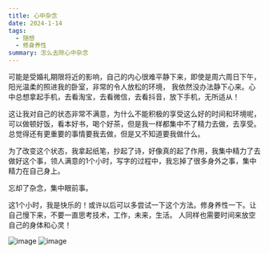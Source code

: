 ```yaml
---
title: 心中杂念
date: 2024-1-14
tags:
  - 随想
  - 修身养性
summary: 怎么去除心中杂念
---
```



可能是受婚礼期限将近的影响，自己的内心很难平静下来，即使是周六周日下午，阳光温柔的照进我的卧室，非常的令人放松的环境，
我依然没办法静下心来。心中总想拿起手机，去看淘宝，去看微信，去看抖音，放下手机，无所适从！

这让我对自己的状态非常不满意，为什么不能积极的享受这么好的时间和环境呢，可以做顿好饭，看本好书，喝个好茶，但是我一样都集中不了精力去做，去享受。总觉得还有更重要的事情要我去做，但是又不知道要我做什么。

为了改变这个状态，我拿起纸笔，抄起了诗，好像真的起了作用，我集中精力了去做好这个事，领人满意的1个小时，写字的过程中，我忘掉了很多身外之事，集中精力在自己身上。

忘却了杂念，集中眼前事。

这1个小时，我是快乐的！或许以后可以多尝试一下这个方法。修身养性一下。让自己慢下来，不要一直思考技术，工作，未来，生活。
人同样也需要时间来放空自己的身体和心灵！

![image](../assets/20240114/WechatIMG1977.jpg)
![image](../assets/20240114/WechatIMG1978.jpg)